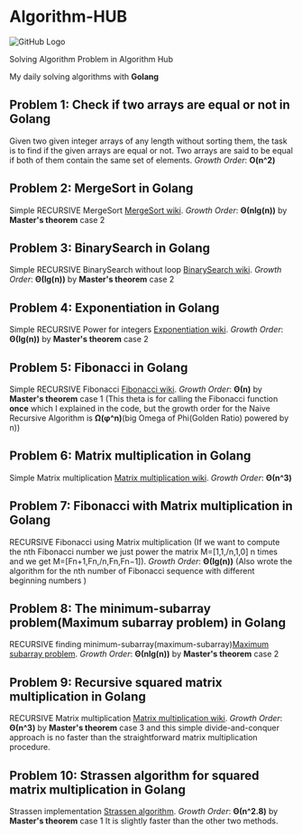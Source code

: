 # Algorithm-HUB
![GitHub Logo](https://raw.githubusercontent.com/Mhdaan/Algorithm-HUB/main/img/logo.png)

Solving Algorithm Problem in Algorithm Hub

My daily solving algorithms with **Golang**
## Problem 1: Check if two arrays are equal or not in Golang
Given two given integer arrays of any length without sorting them, the task is to find if the given arrays are equal or not. Two arrays are said to be equal if both of them contain the same set of elements. *Growth Order*: **O(n^2)**
## Problem 2: MergeSort in Golang
Simple RECURSIVE MergeSort [MergeSort wiki](https://en.wikipedia.org/wiki/Merge_sort). *Growth Order*: **Θ(nlg(n))** by **Master's theorem** case 2
## Problem 3: BinarySearch in Golang
Simple RECURSIVE BinarySearch without loop [BinarySearch wiki](https://en.wikipedia.org/wiki/Binary_search_algorithm). *Growth Order*: **Θ(lg(n))** by **Master's theorem** case 2
## Problem 4: Exponentiation in Golang
Simple RECURSIVE Power for integers [Exponentiation wiki](https://en.wikipedia.org/wiki/Exponentiation). *Growth Order*: **Θ(lg(n))** by **Master's theorem** case 2
## Problem 5: Fibonacci in Golang
Simple RECURSIVE Fibonacci [Fibonacci wiki](https://en.wikipedia.org/wiki/Fibonacci_number). *Growth Order*: **Θ(n)** by **Master's theorem** case 1 (This theta is for calling the Fibonacci function **once** which I explained in the code, but the growth order for the Naive Recursive Algorithm is **Ω(φ^n)**(big Omega of Phi(Golden Ratio) powered by n))
## Problem 6: Matrix multiplication in Golang
Simple Matrix multiplication [Matrix multiplication wiki](https://en.wikipedia.org/wiki/Matrix_multiplication). *Growth Order*: **Θ(n^3)**
## Problem 7: Fibonacci with Matrix multiplication in Golang
RECURSIVE Fibonacci using Matrix multiplication (If we want to compute the nth Fibonacci number we just power the matrix M=[1,1,/n,1,0] n times and we get 
M=[Fn+1,Fn,/n,Fn,Fn−1]). *Growth Order*: **Θ(lg(n))** (Also wrote the algorithm for the nth number of Fibonacci sequence with different beginning numbers )
## Problem 8: The minimum-subarray problem(Maximum subarray problem) in Golang
RECURSIVE finding minimum-subarray(maximum-subarray)[Maximum subarray problem](https://en.wikipedia.org/wiki/Maximum_subarray_problem). *Growth Order*: **Θ(nlg(n))** by **Master's theorem** case 2
## Problem 9: Recursive squared matrix multiplication in Golang
RECURSIVE Matrix multiplication [Matrix multiplication wiki](https://en.wikipedia.org/wiki/Matrix_multiplication). *Growth Order*: **Θ(n^3)** by **Master's theorem** case 3 and this simple divide-and-conquer approach is no faster than the straightforward matrix multiplication procedure.
## Problem 10: Strassen algorithm for squared matrix multiplication in Golang
Strassen implementation [Strassen algorithm](https://en.wikipedia.org/wiki/Strassen_algorithm). *Growth Order*: **Θ(n^2.8)** by **Master's theorem** case 1
It is slightly faster than the other two methods.